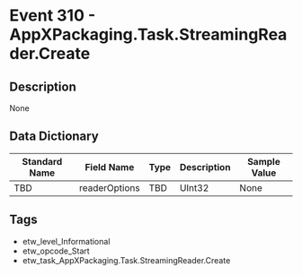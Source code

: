 # Event 310 - AppXPackaging.Task.StreamingReader.Create

## Description
None

## Data Dictionary
|Standard Name|Field Name|Type|Description|Sample Value|
|---|---|---|---|---|
|TBD|readerOptions|TBD|UInt32|None|None|

## Tags
* etw_level_Informational
* etw_opcode_Start
* etw_task_AppXPackaging.Task.StreamingReader.Create